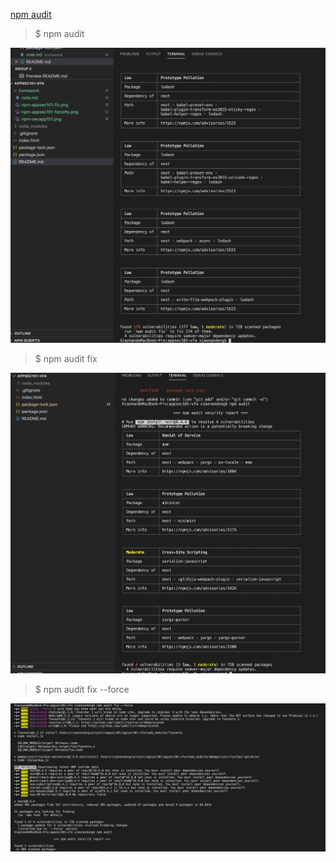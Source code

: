 [npm audit](https://docs.npmjs.com/cli/audit) 

> $ npm audit

![result for npm audit](npm-appsec101.png)

> $ npm audit fix

![](npm-appsec101-fix.png)

> $ npm audit fix --force

![](npm-appsec101-forcefix.png)